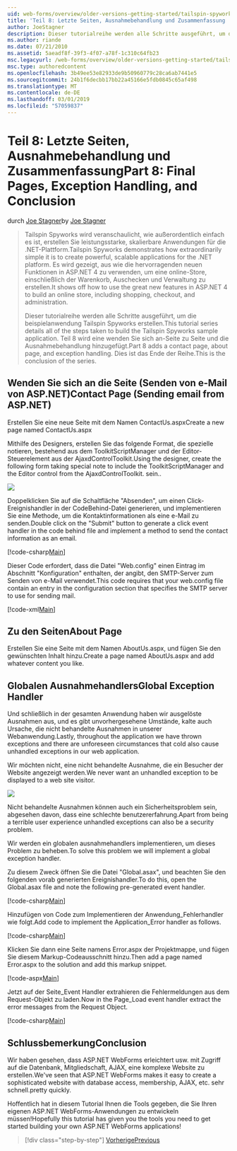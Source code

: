 ```yaml
---
uid: web-forms/overview/older-versions-getting-started/tailspin-spyworks/tailspin-spyworks-part-8
title: 'Teil 8: Letzte Seiten, Ausnahmebehandlung und Zusammenfassung | Microsoft-Dokumentation'
author: JoeStagner
description: Dieser tutorialreihe werden alle Schritte ausgeführt, um die beispielanwendung Tailspin Spyworks erstellen. Teil 8 wird eine Kontakte-Seite zu Seite und die Ausnahme hinzugefügt...
ms.author: riande
ms.date: 07/21/2010
ms.assetid: 5aeadf8f-39f3-4f07-a78f-1c310c64fb23
msc.legacyurl: /web-forms/overview/older-versions-getting-started/tailspin-spyworks/tailspin-spyworks-part-8
msc.type: authoredcontent
ms.openlocfilehash: 3b49ee53e82933de9b50960779c28ca6ab7441e5
ms.sourcegitcommit: 24b1f6decbb17bb22a45166e5fdb0845c65af498
ms.translationtype: MT
ms.contentlocale: de-DE
ms.lasthandoff: 03/01/2019
ms.locfileid: "57059837"
---
```

<a name="part-8-final-pages-exception-handling-and-conclusion"></a><span data-ttu-id="78de6-104">Teil 8: Letzte Seiten, Ausnahmebehandlung und Zusammenfassung</span><span class="sxs-lookup"><span data-stu-id="78de6-104">Part 8: Final Pages, Exception Handling, and Conclusion</span></span>
====================
<span data-ttu-id="78de6-105">durch [Joe Stagner](https://github.com/JoeStagner)</span><span class="sxs-lookup"><span data-stu-id="78de6-105">by [Joe Stagner](https://github.com/JoeStagner)</span></span>

> <span data-ttu-id="78de6-106">Tailspin Spyworks wird veranschaulicht, wie außerordentlich einfach es ist, erstellen Sie leistungsstarke, skalierbare Anwendungen für die .NET-Plattform.</span><span class="sxs-lookup"><span data-stu-id="78de6-106">Tailspin Spyworks demonstrates how extraordinarily simple it is to create powerful, scalable applications for the .NET platform.</span></span> <span data-ttu-id="78de6-107">Es wird gezeigt, aus wie die hervorragenden neuen Funktionen in ASP.NET 4 zu verwenden, um eine online-Store, einschließlich der Warenkorb, Auschecken und Verwaltung zu erstellen.</span><span class="sxs-lookup"><span data-stu-id="78de6-107">It shows off how to use the great new features in ASP.NET 4 to build an online store, including shopping, checkout, and administration.</span></span>
> 
> <span data-ttu-id="78de6-108">Dieser tutorialreihe werden alle Schritte ausgeführt, um die beispielanwendung Tailspin Spyworks erstellen.</span><span class="sxs-lookup"><span data-stu-id="78de6-108">This tutorial series details all of the steps taken to build the Tailspin Spyworks sample application.</span></span> <span data-ttu-id="78de6-109">Teil 8 wird eine wenden Sie sich an-Seite zu Seite und die Ausnahmebehandlung hinzugefügt.</span><span class="sxs-lookup"><span data-stu-id="78de6-109">Part 8 adds a contact page, about page, and exception handling.</span></span> <span data-ttu-id="78de6-110">Dies ist das Ende der Reihe.</span><span class="sxs-lookup"><span data-stu-id="78de6-110">This is the conclusion of the series.</span></span>


## <a id="_Toc260221680"></a>  <span data-ttu-id="78de6-111">Wenden Sie sich an die Seite (Senden von e-Mail von ASP.NET)</span><span class="sxs-lookup"><span data-stu-id="78de6-111">Contact Page (Sending email from ASP.NET)</span></span>

<span data-ttu-id="78de6-112">Erstellen Sie eine neue Seite mit dem Namen ContactUs.aspx</span><span class="sxs-lookup"><span data-stu-id="78de6-112">Create a new page named ContactUs.aspx</span></span>

<span data-ttu-id="78de6-113">Mithilfe des Designers, erstellen Sie das folgende Format, die spezielle notieren, bestehend aus dem ToolkitScriptManager und der Editor-Steuerelement aus der AjaxdControlToolkit.</span><span class="sxs-lookup"><span data-stu-id="78de6-113">Using the designer, create the following form taking special note to include the ToolkitScriptManager and the Editor control from the AjaxdControlToolkit.</span></span> <span data-ttu-id="78de6-114">sein.</span><span class="sxs-lookup"><span data-stu-id="78de6-114">.</span></span>

![](tailspin-spyworks-part-8/_static/image1.jpg)

<span data-ttu-id="78de6-115">Doppelklicken Sie auf die Schaltfläche "Absenden", um einen Click-Ereignishandler in der CodeBehind-Datei generieren, und implementieren Sie eine Methode, um die Kontaktinformationen als eine e-Mail zu senden.</span><span class="sxs-lookup"><span data-stu-id="78de6-115">Double click on the "Submit" button to generate a click event handler in the code behind file and implement a method to send the contact information as an email.</span></span>

[!code-csharp[Main](tailspin-spyworks-part-8/samples/sample1.cs)]

<span data-ttu-id="78de6-116">Dieser Code erfordert, dass die Datei "Web.config" einen Eintrag im Abschnitt "Konfiguration" enthalten, der angibt, den SMTP-Server zum Senden von e-Mail verwendet.</span><span class="sxs-lookup"><span data-stu-id="78de6-116">This code requires that your web.config file contain an entry in the configuration section that specifies the SMTP server to use for sending mail.</span></span>

[!code-xml[Main](tailspin-spyworks-part-8/samples/sample2.xml)]

## <a id="_Toc260221681"></a>  <span data-ttu-id="78de6-117">Zu den Seiten</span><span class="sxs-lookup"><span data-stu-id="78de6-117">About Page</span></span>

<span data-ttu-id="78de6-118">Erstellen Sie eine Seite mit dem Namen AboutUs.aspx, und fügen Sie den gewünschten Inhalt hinzu.</span><span class="sxs-lookup"><span data-stu-id="78de6-118">Create a page named AboutUs.aspx and add whatever content you like.</span></span>

## <a id="_Toc260221682"></a>  <span data-ttu-id="78de6-119">Globalen Ausnahmehandlers</span><span class="sxs-lookup"><span data-stu-id="78de6-119">Global Exception Handler</span></span>

<span data-ttu-id="78de6-120">Und schließlich in der gesamten Anwendung haben wir ausgelöste Ausnahmen aus, und es gibt unvorhergesehene Umstände, kalte auch Ursache, die nicht behandelte Ausnahmen in unserer Webanwendung.</span><span class="sxs-lookup"><span data-stu-id="78de6-120">Lastly, throughout the application we have thrown exceptions and there are unforeseen circumstances that cold also cause unhandled exceptions in our web application.</span></span>

<span data-ttu-id="78de6-121">Wir möchten nicht, eine nicht behandelte Ausnahme, die ein Besucher der Website angezeigt werden.</span><span class="sxs-lookup"><span data-stu-id="78de6-121">We never want an unhandled exception to be displayed to a web site visitor.</span></span>

![](tailspin-spyworks-part-8/_static/image2.jpg)

<span data-ttu-id="78de6-122">Nicht behandelte Ausnahmen können auch ein Sicherheitsproblem sein, abgesehen davon, dass eine schlechte benutzererfahrung.</span><span class="sxs-lookup"><span data-stu-id="78de6-122">Apart from being a terrible user experience unhandled exceptions can also be a security problem.</span></span>

<span data-ttu-id="78de6-123">Wir werden ein globalen ausnahmehandlers implementieren, um dieses Problem zu beheben.</span><span class="sxs-lookup"><span data-stu-id="78de6-123">To solve this problem we will implement a global exception handler.</span></span>

<span data-ttu-id="78de6-124">Zu diesem Zweck öffnen Sie die Datei "Global.asax", und beachten Sie den folgenden vorab generierten Ereignishandler.</span><span class="sxs-lookup"><span data-stu-id="78de6-124">To do this, open the Global.asax file and note the following pre-generated event handler.</span></span>

[!code-csharp[Main](tailspin-spyworks-part-8/samples/sample3.cs)]

<span data-ttu-id="78de6-125">Hinzufügen von Code zum Implementieren der Anwendung\_Fehlerhandler wie folgt.</span><span class="sxs-lookup"><span data-stu-id="78de6-125">Add code to implement the Application\_Error handler as follows.</span></span>

[!code-csharp[Main](tailspin-spyworks-part-8/samples/sample4.cs)]

<span data-ttu-id="78de6-126">Klicken Sie dann eine Seite namens Error.aspx der Projektmappe, und fügen Sie diesem Markup-Codeausschnitt hinzu.</span><span class="sxs-lookup"><span data-stu-id="78de6-126">Then add a page named Error.aspx to the solution and add this markup snippet.</span></span>

[!code-aspx[Main](tailspin-spyworks-part-8/samples/sample5.aspx)]

<span data-ttu-id="78de6-127">Jetzt auf der Seite\_Event Handler extrahieren die Fehlermeldungen aus dem Request-Objekt zu laden.</span><span class="sxs-lookup"><span data-stu-id="78de6-127">Now in the Page\_Load event handler extract the error messages from the Request Object.</span></span>

[!code-csharp[Main](tailspin-spyworks-part-8/samples/sample6.cs)]

## <a id="_Toc260221683"></a>  <span data-ttu-id="78de6-128">Schlussbemerkung</span><span class="sxs-lookup"><span data-stu-id="78de6-128">Conclusion</span></span>

<span data-ttu-id="78de6-129">Wir haben gesehen, dass ASP.NET WebForms erleichtert usw. mit Zugriff auf die Datenbank, Mitgliedschaft, AJAX, eine komplexe Website zu erstellen.</span><span class="sxs-lookup"><span data-stu-id="78de6-129">We've seen that ASP.NET WebForms makes it easy to create a sophisticated website with database access, membership, AJAX, etc.</span></span> <span data-ttu-id="78de6-130">sehr schnell.</span><span class="sxs-lookup"><span data-stu-id="78de6-130">pretty quickly.</span></span>

<span data-ttu-id="78de6-131">Hoffentlich hat in diesem Tutorial Ihnen die Tools gegeben, die Sie Ihren eigenen ASP.NET WebForms-Anwendungen zu entwickeln müssen!</span><span class="sxs-lookup"><span data-stu-id="78de6-131">Hopefully this tutorial has given you the tools you need to get started building your own ASP.NET WebForms applications!</span></span>

> [!div class="step-by-step"]
> [<span data-ttu-id="78de6-132">Vorherige</span><span class="sxs-lookup"><span data-stu-id="78de6-132">Previous</span></span>](tailspin-spyworks-part-7.md)
